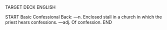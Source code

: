 TARGET DECK
ENGLISH

START
Basic
Confessional
Back: —n. Enclosed stall in a church in which the priest hears confessions. —adj. Of confession.
END
